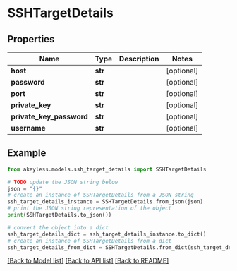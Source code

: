 # SSHTargetDetails


## Properties

Name | Type | Description | Notes
------------ | ------------- | ------------- | -------------
**host** | **str** |  | [optional] 
**password** | **str** |  | [optional] 
**port** | **str** |  | [optional] 
**private_key** | **str** |  | [optional] 
**private_key_password** | **str** |  | [optional] 
**username** | **str** |  | [optional] 

## Example

```python
from akeyless.models.ssh_target_details import SSHTargetDetails

# TODO update the JSON string below
json = "{}"
# create an instance of SSHTargetDetails from a JSON string
ssh_target_details_instance = SSHTargetDetails.from_json(json)
# print the JSON string representation of the object
print(SSHTargetDetails.to_json())

# convert the object into a dict
ssh_target_details_dict = ssh_target_details_instance.to_dict()
# create an instance of SSHTargetDetails from a dict
ssh_target_details_from_dict = SSHTargetDetails.from_dict(ssh_target_details_dict)
```
[[Back to Model list]](../README.md#documentation-for-models) [[Back to API list]](../README.md#documentation-for-api-endpoints) [[Back to README]](../README.md)


